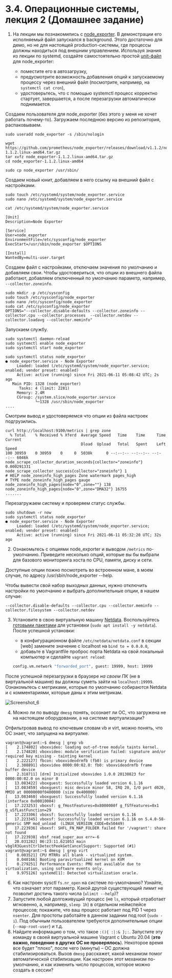 # 3.4. Операционные системы, лекция 2 (Домашнее задание)

1. На лекции мы познакомились с [node_exporter](https://github.com/prometheus/node_exporter/releases). В демонстрации его исполняемый файл запускался в background. Этого достаточно для демо, но не для настоящей production-системы, где процессы должны находиться под внешним управлением. Используя знания из лекции по systemd, создайте самостоятельно простой [unit-файл](https://www.freedesktop.org/software/systemd/man/systemd.service.html) для node_exporter:

    * поместите его в автозагрузку,
    * предусмотрите возможность добавления опций к запускаемому процессу через внешний файл (посмотрите, например, на `systemctl cat cron`),
    * удостоверьтесь, что с помощью systemctl процесс корректно стартует, завершается, а после перезагрузки автоматически поднимается.

Создаем пользователя для node_exporter (без этого у меня не хочет работать почему-то). Загружаем последнюю версию из репозитория, распаковываем.
```
sudo useradd node_exporter -s /sbin/nologin

wget https://github.com/prometheus/node_exporter/releases/download/v1.1.2/node_exporter-1.1.2.linux-amd64.tar.gz
tar xvfz node_exporter-1.1.2.linux-amd64.tar.gz
cd node_exporter-1.1.2.linux-amd64

sudo cp node_exporter /usr/sbin/
```

Создаем новый юнит, добавляем в него ссылку на внешний файл с настройками.
```
sudo touch /etc/systemd/system/node_exporter.service
sudo nano /etc/systemd/system/node_exporter.service

cat /etc/systemd/system/node_exporter.service

[Unit]
Description=Node Exporter

[Service]
User=node_exporter
EnvironmentFile=/etc/sysconfig/node_exporter
ExecStart=/usr/sbin/node_exporter $OPTIONS

[Install]
WantedBy=multi-user.target
```

Создаем файл с настройками, отключаем значения по умолчанию и добавляем свои. Чтобы удостовериться, что опции из внешнего файла работают, добавляем отключенный по умолчанию параметр, например, ```--collector.zoneinfo```.
```
sudo mkdir -p /etc/sysconfig
sudo touch /etc/sysconfig/node_exporter
sudo nano /etc/sysconfig/node_exporter
sudo cat /etc/sysconfig/node_exporter
OPTIONS="--collector.disable-defaults --collector.zoneinfo --collector.cpu --collector.processes  --collector.netdev --collector.loadavg --collector.meminfo"
```
Запускаем службу.
```
sudo systemctl daemon-reload
sudo systemctl enable node_exporter
sudo systemctl start node_exporter

sudo systemctl status node_exporter
● node_exporter.service - Node Exporter
     Loaded: loaded (/etc/systemd/system/node_exporter.service; enabled; vendor preset: enabled)
     Active: active (running) since Fri 2021-06-11 05:08:42 UTC; 2s ago
   Main PID: 1328 (node_exporter)
      Tasks: 4 (limit: 2281)
     Memory: 2.4M
     CGroup: /system.slice/node_exporter.service
             └─1328 /usr/sbin/node_exporter
....
```
Смотрим вывод и удостоверяемся что опции из файла настроек подгрузились.
```
curl http://localhost:9100/metrics | grep zone
  % Total    % Received % Xferd  Average Speed   Time    Time     Time  Current
                                 Dload  Upload   Total   Spent    Left  Speed
100 30959    0 30959    0     0  5038k      0 --:--:-- --:--:-- --:--:-- 6046k
node_scrape_collector_duration_seconds{collector="zoneinfo"} 0.000291331
node_scrape_collector_success{collector="zoneinfo"} 1
# HELP node_zoneinfo_high_pages Zone watermark pages_high
# TYPE node_zoneinfo_high_pages gauge
node_zoneinfo_high_pages{node="0",zone=""} 138
node_zoneinfo_high_pages{node="0",zone="DMA32"} 16755
.......
```

Перезагружаем систему и проверяем статус службы.
```
sudo shutdown -r now
sudo systemctl status node_exporter
● node_exporter.service - Node Exporter
     Loaded: loaded (/etc/systemd/system/node_exporter.service; enabled; vendor preset: enabled)
     Active: active (running) since Fri 2021-06-11 05:32:20 UTC; 32s ago

```

2. Ознакомьтесь с опциями node_exporter и выводом `/metrics` по-умолчанию. Приведите несколько опций, которые вы бы выбрали для базового мониторинга хоста по CPU, памяти, диску и сети.

Доступные опции пожно посмотреть во встроенном мане, в моем случае, по адресу /usr/sbin/node_exporter --help.  

Чтобы вывести свой набор выходных данных, нужно отключить настройки по умолчанию и выбрать дополнительные опции, в нашем случае:
```
--collector.disable-defaults --collector.cpu --collector.meminfo --collector.filesystem --collector.netdev 
```

3. Установите в свою виртуальную машину [Netdata](https://github.com/netdata/netdata). Воспользуйтесь [готовыми пакетами](https://packagecloud.io/netdata/netdata/install) для установки (`sudo apt install -y netdata`). После успешной установки:
    * в конфигурационном файле `/etc/netdata/netdata.conf` в секции [web] замените значение с localhost на `bind to = 0.0.0.0`,
    * добавьте в Vagrantfile проброс порта Netdata на свой локальный компьютер и сделайте `vagrant reload`:

    ```bash
    config.vm.network "forwarded_port", guest: 19999, host: 19999
    ```

После успешной перезагрузки в браузере *на своем ПК* (не в виртуальной машине) вы должны суметь зайти на `localhost:19999`. Ознакомьтесь с метриками, которые по умолчанию собираются Netdata и с комментариями, которые даны к этим метрикам.

![Screenshot_6](https://user-images.githubusercontent.com/72273610/121641116-98b53780-cab0-11eb-99b6-2334de7d7133.png)


4. Можно ли по выводу `dmesg` понять, осознает ли ОС, что загружена не на настоящем оборудовании, а на системе виртуализации?

Отфильтровав вывод по ключевым словам vb и virt, можно понять, что ОС знает, что запущена на виртуалке.
```
vagrant@vagrant:~$ dmesg | grep vb
[    2.174802] vboxvideo: loading out-of-tree module taints kernel.
[    2.174820] vboxvideo: module verification failed: signature and/or required key missing - tainting kernel
[    2.222127] fbcon: vboxvideodrmfb (fb0) is primary device
[    2.308891] vboxvideo 0000:00:02.0: fb0: vboxvideodrmfb frame buffer device
[    2.318711] [drm] Initialized vboxvideo 1.0.0 20130823 for 0000:00:02.0 on minor 0
[   13.083422] vboxguest: Successfully loaded version 6.1.16
[   13.083459] vboxguest: misc device minor 58, IRQ 20, I/O port d020, MMIO at 00000000f0400000 (size 0x400000)
[   13.083460] vboxguest: Successfully loaded version 6.1.16 (interface 0x00010004)
[   17.223253] vboxsf: g_fHostFeatures=0x8000000f g_fSfFeatures=0x1 g_uSfLastFunction=29
[   17.223306] vboxsf: Successfully loaded version 6.1.16
[   17.223345] vboxsf: Successfully loaded version 6.1.16 on 5.4.0-58-generic SMP mod_unload  (LINUX_VERSION_CODE=0x50449)
[   17.223936] vboxsf: SHFL_FN_MAP_FOLDER failed for '/vagrant': share not found
[   17.223938] vbsf_read_super_aux err=-6
[   20.031282] 06:23:11.621053 main     vbglR3GuestCtrlDetectPeekGetCancelSupport: Supported (#1)
vagrant@vagrant:~$ dmesg | grep virt
[    0.003521] CPU MTRRs all blank - virtualized system.
[    0.040166] Booting paravirtualized kernel on KVM
[    0.279251] Performance Events: PMU not available due to virtualization, using software events only.
[    9.975126] systemd[1]: Detected virtualization oracle.
```
6. Как настроен sysctl `fs.nr_open` на системе по-умолчанию? Узнайте, что означает этот параметр. Какой другой существующий лимит не позволит достичь такого числа (`ulimit --help`)?
7. Запустите любой долгоживущий процесс (не `ls`, который отработает мгновенно, а, например, `sleep 1h`) в отдельном неймспейсе процессов; покажите, что ваш процесс работает под PID 1 через `nsenter`. Для простоты работайте в данном задании под root (`sudo -i`). Под обычным пользователем требуются дополнительные опции (`--map-root-user`) и т.д.
8. Найдите информацию о том, что такое `:(){ :|:& };:`. Запустите эту команду в своей виртуальной машине Vagrant с Ubuntu 20.04 (**это важно, поведение в других ОС не проверялось**). Некоторое время все будет "плохо", после чего (минуты) – ОС должна стабилизироваться. Вызов `dmesg` расскажет, какой механизм помог автоматической стабилизации. Как настроен этот механизм по-умолчанию, и как изменить число процессов, которое можно создать в сессии?
